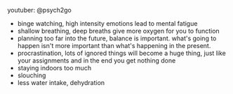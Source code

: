 youtuber: @psych2go

- binge watching, high intensity emotions lead to mental fatigue
- shallow breathing, deep breaths give more oxygen for you to function
- planning too far into the future, balance is important. what's going to happen isn't more important than what's happening in the present. 
- procrastination, lots of ignored things will become a huge thing, just like your assignments and in the end you get nothing done
- staying indoors too much
- slouching
- less water intake, dehydration